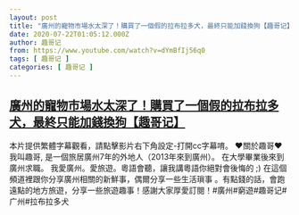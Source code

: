```yaml
---
layout: post
title: "廣州的寵物市場水太深了！購買了一個假的拉布拉多犬，最終只能加錢換狗【趣哥记】"
date: 2020-07-22T01:05:12.000Z
author: 趣哥记
from: https://www.youtube.com/watch?v=dYmBfIj56q0
tags: [ 趣哥记 ]
categories: [ 趣哥记 ]
---
```

<!--1595379912000-->
[廣州的寵物市場水太深了！購買了一個假的拉布拉多犬，最終只能加錢換狗【趣哥记】](https://www.youtube.com/watch?v=dYmBfIj56q0)
------

<div>
本片提供繁體字幕觀看，請點擊影片右下角設定-打開cc字幕唷。 ♥關於趣哥♥ 我叫趣哥, 是一個旅居廣州7年的外地人（2013年來到廣州）。 在大學畢業後來到廣州求職。 我愛廣州。愛旅遊。粵語會聽，讓我講粵語你絕對會後悔的 ;) 在這個頻道裡跟你分享廣州相關的新鮮事，偶爾分享一些生活瑣事 。有點錢的話，會跑遠點的地方旅遊，分享一些旅遊趣事！感謝大家厚愛訂閱！#廣州#窮遊#趣哥记#广州#拉布拉多犬
</div>
